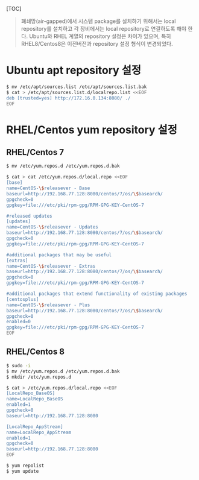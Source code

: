 [TOC]

> 폐쇄망(air-gapped)에서 시스템 package를 설치하기 위해서는 local repository를 설치하고 각 장비에서는 local repository로 연결하도록 해야 한다.
> Ubuntu와 RHEL 계열의 repository 설정은 차이가 있으며, 특히 RHEL8/Centos8은 이전버전과 repository 설정 형식이 변경되었다.

# Ubuntu apt repository 설정
```bash
$ mv /etc/apt/sources.list /etc/apt/sources.list.bak
$ cat > /etc/apt/sources.list.d/localrepo.list <<EOF
deb [trusted=yes] http://172.16.0.134:8080/ ./
EOF
```

# RHEL/Centos yum repository 설정
## RHEL/Centos 7
```bash
$ mv /etc/yum.repos.d /etc/yum.repos.d.bak

$ cat > cat /etc/yum.repos.d/local.repo <<EOF
[base]
name=CentOS-\$releasever - Base
baseurl=http://192.168.77.128:8080/centos/7/os/\$basearch/
gpgcheck=0
gpgkey=file:///etc/pki/rpm-gpg/RPM-GPG-KEY-CentOS-7

#released updates 
[updates]
name=CentOS-\$releasever - Updates
baseurl=http://192.168.77.128:8080/centos/7/os/\$basearch/
gpgcheck=0
gpgkey=file:///etc/pki/rpm-gpg/RPM-GPG-KEY-CentOS-7

#additional packages that may be useful
[extras]
name=CentOS-\$releasever - Extras
baseurl=http://192.168.77.128:8080/centos/7/os/\$basearch/
gpgcheck=0
gpgkey=file:///etc/pki/rpm-gpg/RPM-GPG-KEY-CentOS-7

#additional packages that extend functionality of existing packages
[centosplus]
name=CentOS-\$releasever - Plus
baseurl=http://192.168.77.128:8080/centos/7/os/\$basearch/
gpgcheck=0
enabled=0
gpgkey=file:///etc/pki/rpm-gpg/RPM-GPG-KEY-CentOS-7
EOF
```

## RHEL/Centos 8
```bash
$ sudo -i
$ mv /etc/yum.repos.d /etc/yum.repos.d.bak
$ mkdir /etc/yum.repos.d

$ cat > /etc/yum.repos.d/local.repo <<EOF
[LocalRepo_BaseOS]
name=LocalRepo_BaseOS
enabled=1
gpgcheck=0
baseurl=http://192.168.77.128:8080

[LocalRepo_AppStream]
name=LocalRepo_AppStream
enabled=1
gpgcheck=0
baseurl=http://192.168.77.128:8080
EOF

$ yum repolist
$ yum update
```